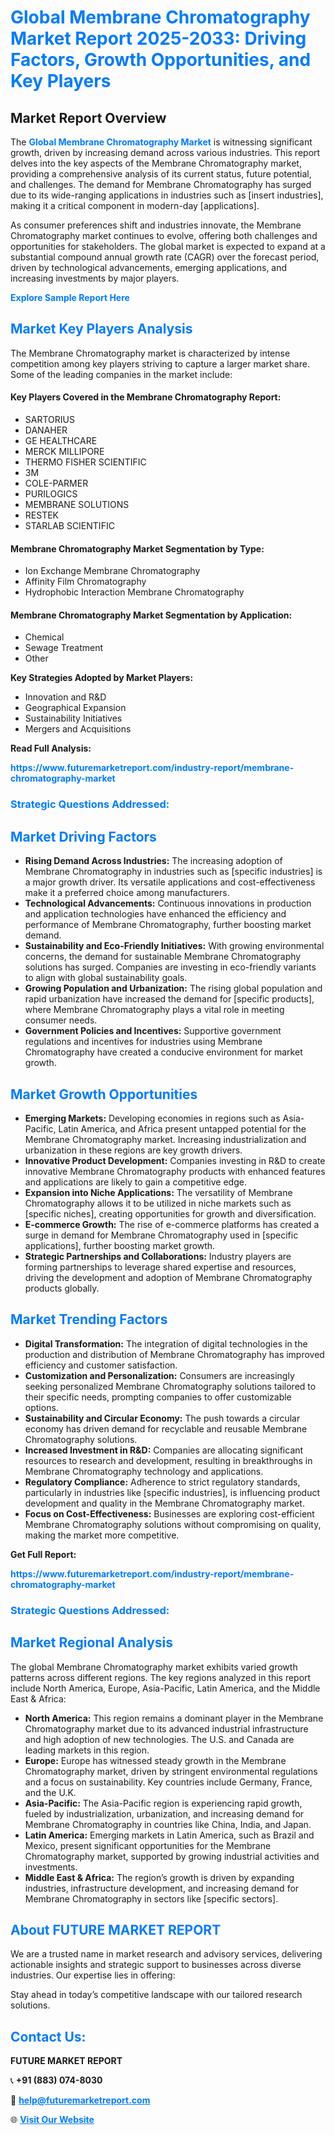 <h1 style="color: #007BFF;">Global Membrane Chromatography Market Report 2025-2033: Driving Factors, Growth Opportunities, and Key Players</h1>

<section id="overview">
<h2>Market Report Overview</h2>
<p>The <a href="https://www.futuremarketreport.com/industry-report/membrane-chromatography-market" style="color: #007BFF; text-decoration: none;"><strong>Global Membrane Chromatography Market</strong></a> is witnessing significant growth, driven by increasing demand across various industries. This report delves into the key aspects of the Membrane Chromatography market, providing a comprehensive analysis of its current status, future potential, and challenges. The demand for Membrane Chromatography has surged due to its wide-ranging applications in industries such as [insert industries], making it a critical component in modern-day [applications].</p>
<p>As consumer preferences shift and industries innovate, the Membrane Chromatography market continues to evolve, offering both challenges and opportunities for stakeholders. The global market is expected to expand at a substantial compound annual growth rate (CAGR) over the forecast period, driven by technological advancements, emerging applications, and increasing investments by major players.</p>
</section>

<section id="overview">
<p><a href="https://www.futuremarketreport.com/request-sample/reportId=104521" style="color: #007BFF; text-decoration: none;"><strong>Explore Sample Report Here</strong></a></p>
</section>

<section id="key-players">
<h2 style="color: #007BFF;">Market Key Players Analysis</h2>
<p>The Membrane Chromatography market is characterized by intense competition among key players striving to capture a larger market share. Some of the leading companies in the market include:</p>
<h4>Key Players Covered in the Membrane Chromatography Report:</h4>
<ul><li>SARTORIUS</li><li>DANAHER</li><li>GE HEALTHCARE</li><li>MERCK MILLIPORE</li><li>THERMO FISHER SCIENTIFIC</li><li>3M</li><li>COLE-PARMER</li><li>PURILOGICS</li><li>MEMBRANE SOLUTIONS</li><li>RESTEK</li><li>STARLAB SCIENTIFIC</li></ul>
<h4>Membrane Chromatography Market Segmentation by Type:</h4>
<ul><li>Ion Exchange Membrane Chromatography</li><li>Affinity Film Chromatography</li><li>Hydrophobic Interaction Membrane Chromatography</li></ul>

<h4>Membrane Chromatography Market Segmentation by Application:</h4>
<ul><li>Chemical</li><li>Sewage Treatment</li><li>Other</li></ul>
<p><strong>Key Strategies Adopted by Market Players:</strong></p>
<ul>
<li>Innovation and R&D</li>
<li>Geographical Expansion</li>
<li>Sustainability Initiatives</li>
<li>Mergers and Acquisitions</li>
</ul>
</section>

<section>
<p><strong>Read Full Analysis: </strong></p><a href="https://www.futuremarketreport.com/industry-report/membrane-chromatography-market" style="color: #007BFF; text-decoration: none;"><strong>https://www.futuremarketreport.com/industry-report/membrane-chromatography-market</strong></a>
<h3 style="color: #007BFF;">Strategic Questions Addressed:</h3>
</section>

<section id="driving-factors">
<h2 style="color: #007BFF;">Market Driving Factors</h2>
<ul>
<li><strong>Rising Demand Across Industries:</strong> The increasing adoption of Membrane Chromatography in industries such as [specific industries] is a major growth driver. Its versatile applications and cost-effectiveness make it a preferred choice among manufacturers.</li>
<li><strong>Technological Advancements:</strong> Continuous innovations in production and application technologies have enhanced the efficiency and performance of Membrane Chromatography, further boosting market demand.</li>
<li><strong>Sustainability and Eco-Friendly Initiatives:</strong> With growing environmental concerns, the demand for sustainable Membrane Chromatography solutions has surged. Companies are investing in eco-friendly variants to align with global sustainability goals.</li>
<li><strong>Growing Population and Urbanization:</strong> The rising global population and rapid urbanization have increased the demand for [specific products], where Membrane Chromatography plays a vital role in meeting consumer needs.</li>
<li><strong>Government Policies and Incentives:</strong> Supportive government regulations and incentives for industries using Membrane Chromatography have created a conducive environment for market growth.</li>
</ul>
</section>

<section id="growth-opportunities">
<h2 style="color: #007BFF;">Market Growth Opportunities</h2>
<ul>
<li><strong>Emerging Markets:</strong> Developing economies in regions such as Asia-Pacific, Latin America, and Africa present untapped potential for the Membrane Chromatography market. Increasing industrialization and urbanization in these regions are key growth drivers.</li>
<li><strong>Innovative Product Development:</strong> Companies investing in R&D to create innovative Membrane Chromatography products with enhanced features and applications are likely to gain a competitive edge.</li>
<li><strong>Expansion into Niche Applications:</strong> The versatility of Membrane Chromatography allows it to be utilized in niche markets such as [specific niches], creating opportunities for growth and diversification.</li>
<li><strong>E-commerce Growth:</strong> The rise of e-commerce platforms has created a surge in demand for Membrane Chromatography used in [specific applications], further boosting market growth.</li>
<li><strong>Strategic Partnerships and Collaborations:</strong> Industry players are forming partnerships to leverage shared expertise and resources, driving the development and adoption of Membrane Chromatography products globally.</li>
</ul>
</section>

<section id="trending-factors">
<h2 style="color: #007BFF;">Market Trending Factors</h2>
<ul>
<li><strong>Digital Transformation:</strong> The integration of digital technologies in the production and distribution of Membrane Chromatography has improved efficiency and customer satisfaction.</li>
<li><strong>Customization and Personalization:</strong> Consumers are increasingly seeking personalized Membrane Chromatography solutions tailored to their specific needs, prompting companies to offer customizable options.</li>
<li><strong>Sustainability and Circular Economy:</strong> The push towards a circular economy has driven demand for recyclable and reusable Membrane Chromatography solutions.</li>
<li><strong>Increased Investment in R&D:</strong> Companies are allocating significant resources to research and development, resulting in breakthroughs in Membrane Chromatography technology and applications.</li>
<li><strong>Regulatory Compliance:</strong> Adherence to strict regulatory standards, particularly in industries like [specific industries], is influencing product development and quality in the Membrane Chromatography market.</li>
<li><strong>Focus on Cost-Effectiveness:</strong> Businesses are exploring cost-efficient Membrane Chromatography solutions without compromising on quality, making the market more competitive.</li>
</ul>
</section>

<section>
<p><strong>Get Full Report: </strong></p><a href="https://www.futuremarketreport.com/industry-report/membrane-chromatography-market" style="color: #007BFF; text-decoration: none;"><strong>https://www.futuremarketreport.com/industry-report/membrane-chromatography-market</strong></a>
<h3 style="color: #007BFF;">Strategic Questions Addressed:</h3>
</section>


<section id="regional-analysis">
<h2 style="color: #007BFF;">Market Regional Analysis</h2>
<p>The global Membrane Chromatography market exhibits varied growth patterns across different regions. The key regions analyzed in this report include North America, Europe, Asia-Pacific, Latin America, and the Middle East & Africa:</p>
<ul>
<li><strong>North America:</strong> This region remains a dominant player in the Membrane Chromatography market due to its advanced industrial infrastructure and high adoption of new technologies. The U.S. and Canada are leading markets in this region.</li>
<li><strong>Europe:</strong> Europe has witnessed steady growth in the Membrane Chromatography market, driven by stringent environmental regulations and a focus on sustainability. Key countries include Germany, France, and the U.K.</li>
<li><strong>Asia-Pacific:</strong> The Asia-Pacific region is experiencing rapid growth, fueled by industrialization, urbanization, and increasing demand for Membrane Chromatography in countries like China, India, and Japan.</li>
<li><strong>Latin America:</strong> Emerging markets in Latin America, such as Brazil and Mexico, present significant opportunities for the Membrane Chromatography market, supported by growing industrial activities and investments.</li>
<li><strong>Middle East & Africa:</strong> The region’s growth is driven by expanding industries, infrastructure development, and increasing demand for Membrane Chromatography in sectors like [specific sectors].</li>
</ul>
</section>

<footer>
<h2 style="color: #007BFF;">About FUTURE MARKET REPORT</h2>
<p>We are a trusted name in market research and advisory services, delivering actionable insights and strategic support to businesses across diverse industries. Our expertise lies in offering:</p>

<p>Stay ahead in today’s competitive landscape with our tailored research solutions.</p>

<h2 style="color: #007BFF;">Contact Us:</h2>
<p><strong>FUTURE MARKET REPORT</strong></p>
<p>📞 <strong>+91 (883) 074-8030</strong></p>
<p>📧 <strong><a href="mailto:help@futuremarketreport.com" style="color: #007BFF;">help@futuremarketreport.com</a></strong></p>
<p>🌐 <strong><a href="https://www.futuremarketreport.com/" style="color: #007BFF;">Visit Our Website</a></strong></p>
</footer>